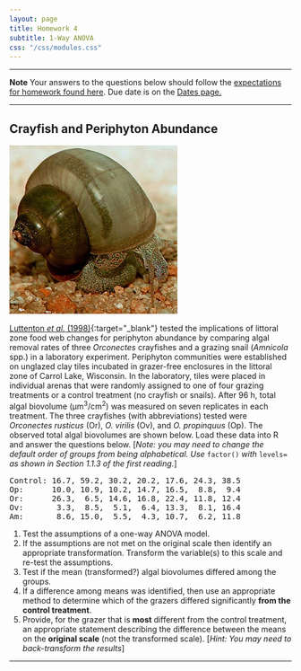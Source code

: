 ```yaml
---
layout: page
title: Homework 4
subtitle: 1-Way ANOVA
css: "/css/modules.css"
---
```


----

<div class="alert alert-warning">
  <strong>Note</strong> Your answers to the questions below should follow the <a href="../../resources/hwformat" target="_blank">expectations for homework found here</a>. Due date is on the <a href="../../resources/Dates-Current" target="_blank">Dates page.</a>
</div>

----

## Crayfish and Periphyton Abundance
<img src="../zimgs/snail-grazing.jpg" alt="Snail grazing" class="img-right">

[Luttenton *et al.* (1998)](http://booksandjournals.brillonline.com/content/journals/10.1163/156854098x00860){:target="_blank"} tested the implications of littoral zone food web changes for periphyton abundance by comparing algal removal rates of three *Orconectes* crayfishes and a grazing snail (*Amnicola* spp.) in a laboratory experiment.  Periphyton communities were established on unglazed clay tiles incubated in grazer-free enclosures in the littoral zone of Carrol Lake, Wisconsin.  In the laboratory, tiles were placed in individual arenas that were randomly assigned to one of four grazing treatments or a control treatment (no crayfish or snails).  After 96 h, total algal biovolume (&mu;m<sup>3</sup>/cm<sup>2</sup>) was measured on seven replicates in each treatment.  The three crayfishes (with abbreviations) tested were *Orconectes rusticus* (Or), *O. virilis* (Ov), and *O. propinquus* (Op).  The observed total algal biovolumes are shown below. Load these data into R and answer the questions below. [*Note: you may need to change the default order of groups from being alphabetical. Use* `factor()` *with* `levels=` *as shown in Section 1.1.3 of the first reading.*]

<pre>
Control: 16.7, 59.2, 30.2, 20.2, 17.6, 24.3, 38.5
Op:      10.0, 10.9, 10.2, 14.7, 16.5,  8.8,  9.4 
Or:      26.3,  6.5, 14.6, 16.8, 22.4, 11.8, 12.4
Ov:       3.3,  8.5,  5.1,  6.4, 13.3,  8.1, 16.4
Am:       8.6, 15.0,  5.5,  4.3, 10.7,  6.2, 11.8
</pre>

1. Test the assumptions of a one-way ANOVA model.
1. If the assumptions are not met on the original scale then identify an appropriate transformation.  Transform the variable(s) to this scale and re-test the assumptions.
1. Test if the mean (transformed?) algal biovolumes differed among the groups.
1. If a difference among means was identified, then use an appropriate method to determine which of the grazers differed significantly **from the control treatment**.
1. Provide, for the grazer that is **most** different from the control treatment, an appropriate statement describing the difference between the means on the **original scale** (not the transformed scale). [*Hint: You may need to back-transform the results*]
      
----
